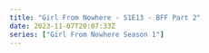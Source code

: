 ```yaml
---
title: "Girl From Nowhere - S1E13 - BFF Part 2"
date: 2023-11-07T20:07:33Z
series: ["Girl From Nowhere Season 1"]
---
```



<mux-player stream-type="on-demand"
  src="https://kp3d-my.sharepoint.com/personal/ryoo_kp3d_onmicrosoft_com/_layouts/15/download.aspx?share=EUP5j0L6xPJBsCbMMiBsmEwBMbyLGouhi5XgHWrg-fcRcw" prefer-playback="mse" controls>
  </mux-player>
  
  
  <script src="https://cdn.jsdelivr.net/npm/@mux/mux-player"></script>
  
 <script type="application/ld+json">
 {
  "@context": "https://schema.org/",
  "@type": "VideoObject",
  "name": "Girl From Nowhere - S1E13 - BFF Part 2",
  "contentUrl": "https://stream.mux.com/ft301y9Kbhv9w02MSiDpBoYRF01NARj01ovuZCp6eScrt8A.m3u8",
  "thumbnailUrl": "https://www.themoviedb.org/t/p/original/zcYqSMR4PcD4zFnVuXIGgt2Qi5.jpg?width=314&fit_mode=preserve&time=25",
  "uploadDate": "2023-11-07T20:07:33Z",
}

</script>


